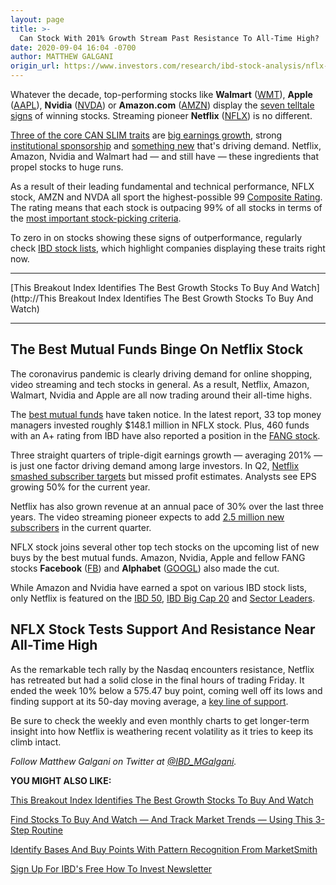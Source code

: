 ```yaml
---
layout: page
title: >-
  Can Stock With 201% Growth Stream Past Resistance To All-Time High?
date: 2020-09-04 16:04 -0700
author: MATTHEW GALGANI
origin_url: https://www.investors.com/research/ibd-stock-analysis/nflx-stock-netflix-near-buy-zone-joins-amzn-nvda-among-best-mutual-fund-buys/
---
```





Whatever the decade, top-performing stocks like **Walmart** ([WMT](https://research.investors.com/quote.aspx?symbol=WMT)), **Apple** ([AAPL](https://research.investors.com/quote.aspx?symbol=AAPL)), **Nvidia** ([NVDA](https://research.investors.com/quote.aspx?symbol=NVDA)) or **Amazon.com** ([AMZN](https://research.investors.com/quote.aspx?symbol=AMZN)) display the [seven telltale signs](https://www.investors.com/ibd-university/can-slim/) of winning stocks. Streaming pioneer **Netflix** ([NFLX](https://research.investors.com/quote.aspx?symbol=NFLX)) is no different.




[Three of the core CAN SLIM traits](https://www.investors.com/how-to-invest/investing-in-stocks-see-how-to-buy-stocks-investing-for-beginners/) are [big earnings growth](https://www.investors.com/ibd-university/can-slim/quarterly-earnings/), strong [institutional sponsorship](https://www.investors.com/ibd-university/can-slim/institutional-sponsorship/) and [something new](https://www.investors.com/ibd-university/can-slim/new-product/) that's driving demand. Netflix, Amazon, Nvidia and Walmart had — and still have — these ingredients that propel stocks to huge runs.


As a result of their leading fundamental and technical performance, NFLX stock, AMZN and NVDA all sport the highest-possible 99 [Composite Rating](https://www.investors.com/ibd-data-stories/companies-now-outperforming-95-of-all-stocks/). The rating means that each stock is outpacing 99% of all stocks in terms of the [most important stock-picking criteria](https://www.investors.com/how-to-invest/investors-corner/the-ibd-composite-rating/).


To zero in on stocks showing these signs of outperformance, regularly check [IBD stock lists](https://www.investors.com/how-to-invest/investors-corner/sp500-beating-lists-find-next-apple-amazon/), which highlight companies displaying these traits right now.




---


[This Breakout Index Identifies The Best Growth Stocks To Buy And Watch](http://This Breakout Index Identifies The Best Growth Stocks To Buy And Watch)




---


The Best Mutual Funds Binge On Netflix Stock
--------------------------------------------


The coronavirus pandemic is clearly driving demand for online shopping, video streaming and tech stocks in general. As a result, Netflix, Amazon, Walmart, Nvidia and Apple are all now trading around their all-time highs.


The [best mutual funds](https://www.investors.com/etfs-and-funds/mutual-funds/best-mutual-funds-buying-tech-stocks-including-amazon-zoom-nvidia-microsoft-alibaba-facebook/) have taken notice. In the latest report, 33 top money managers invested roughly $148.1 million in NFLX stock. Plus, 460 funds with an A+ rating from IBD have also reported a position in the [FANG stock](https://www.investors.com/news/technology/fang-stocks-news-quotes-facebook-amazon-netflix-google/).


Three straight quarters of triple-digit earnings growth — averaging 201% — is just one factor driving demand among large investors. In Q2, [Netflix smashed subscriber targets](https://www.investors.com/news/technology/click/netflix-earnings-q2-2020-nflx-stock/) but missed profit estimates. Analysts see EPS growing 50% for the current year.


Netflix has also grown revenue at an annual pace of 30% over the last three years. The video streaming pioneer expects to add [2.5 million new subscribers](https://www.investors.com/news/technology/click/netflix-earnings-q2-2020-nflx-stock/) in the current quarter.


NFLX stock joins several other top tech stocks on the upcoming list of new buys by the best mutual funds. Amazon, Nvidia, Apple and fellow FANG stocks **Facebook** ([FB](https://research.investors.com/quote.aspx?symbol=FB)) and **Alphabet** ([GOOGL](https://research.investors.com/quote.aspx?symbol=GOOGL)) also made the cut.


While Amazon and Nvidia have earned a spot on various IBD stock lists, only Netflix is featured on the [IBD 50](https://research.investors.com/stock-lists/ibd-50/), [IBD Big Cap 20](https://research.investors.com/stock-lists/big-cap-20/) and [Sector Leaders](https://research.investors.com/stock-lists/sector-leaders).


NFLX Stock Tests Support And Resistance Near All-Time High
----------------------------------------------------------


As the remarkable tech rally by the Nasdaq encounters resistance, Netflix has retreated but had a solid close in the final hours of trading Friday. It ended the week 10% below a 575.47 buy point, coming well off its lows and finding support at its 50-day moving average, a [key line of support](https://www.investors.com/how-to-invest/stock-chart-reading-for-beginners-trend-moving-averages-support-nvidia-netflix/).


Be sure to check the weekly and even monthly charts to get longer-term insight into how Netflix is weathering recent volatility as it tries to keep its climb intact.


*Follow Matthew Galgani on Twitter at [@IBD\_MGalgani](https://twitter.com/ibd_mgalgani).*


**YOU MIGHT ALSO LIKE:**


[This Breakout Index Identifies The Best Growth Stocks To Buy And Watch](https://www.investors.com/research/breakout-stocks-technical-analysis/best-stocks-to-buy-watch-amazon-alibaba-veeva-servicenow-microsoft-adobe/)


[Find Stocks To Buy And Watch — And Track Market Trends — Using This 3-Step Routine](https://www.investors.com/how-to-invest/investors-corner/investing-in-stocks-start-with-stock-market-investing-routine-routine/?)


[Identify Bases And Buy Points With Pattern Recognition From MarketSmith](https://www.investors.com/product/marketsmith/?artProdLink=MarketSmith)


[Sign Up For IBD's Free How To Invest Newsletter](https://shop.investors.com/offer/splashresponsive.aspx?id=newsletters-howtoinvest)




